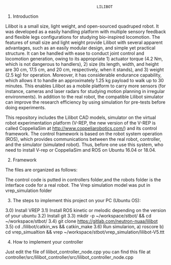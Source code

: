                                             LILIBOT

1) Introduction


Lilibot is a small size, light weight, and  open-sourced quadruped robot. It was developed as a easily handling platform with multiple sensory feedback and flexible legs configurations for studying bio-inspired locomotion. The features of small size and light weight provide Lilibot with several apparent advantages, such as an easily modular design, and simple yet practical structure. It can be handled with ease to conduct joint control and locomotion generation, owing to its appropriate 1) actuator torque (4.2 Nm, which is not dangerous to handlers), 2) size (its length, width, and height are 30 cm, 17.5 cm, and 20 cm, respectively, when it stands), and 3) weight (2.5 kg) for operation. Moreover, it has considerable endurance capability, which allows it to handle an approximately 1.25 kg payload to walk up to 30 minutes. This enables Lilibot as a mobile platform to carry more sensors (for instance, cameras and laser radars for studying motion planning in irregular environments). In addition to the real robot, the compatible Lilibot simulator can improve the research efficiency by using simulation for pre-tests before doing experiments.

This repository includes the Lilibot CAD models, simulator on the virtual robot experimentation platform (V-REP, the new version of the V-REP is called CoppeliaSim at http://www.coppeliarobotics.com/) and its control framework. The control framework is based on the robot system operation (ROS), which provides communications between the real robot, controller, and the simulator (simulated robot). Thus, before one use this system, who need to install V-rep or CoppeliaSim and ROS on Ubuntu 16.04 or 18.04. 


2) Framework

The files are organized as follows:

The control code is putted in controllers folder,and the robots folder is the interface code for a real robot. The Vrep simulation model was put in vrep_simulation folder

3) The steps to implement this project on your PC (Ubuntu OS):

3.0) Install VREP
3.1) Install ROS kinetic or melodic depending on the version of your ubuntu 
3.2) Install git
3.3) mkdir -p ~/workspace/stbot/ && cd ~/workspace/stbot/
3.4) git clone https://gitlab.com/neutron-nuaa/lilibot
3.5) cd ./lilibot/catkin_ws && catkin_make
3.6) Run simularion, 
    a) roscore
    b) cd vrep_simualtion && vrep ~/workspace/stbot/vrep_simulation/lilibot-V5.ttt

4) How to implement your controller

Just edit the file of lilibot_controller_node.cpp
you can find this file at controller/src/lilibot_controller/src/lilibot_controller_node.cpp



